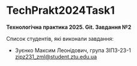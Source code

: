 # TechPrakt2024Task1
**Технологічна практика 2025. Git. Завдання №2**

Список студентів, які виконали завдання:
* Зуєнко Максим Леонідович, група ЗІПЗ-23-1
zipz231_zml@student.ztu.edu.ua